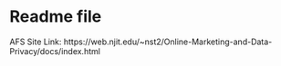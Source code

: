<h1>Readme file</h1>
AFS Site Link: https://web.njit.edu/~nst2/Online-Marketing-and-Data-Privacy/docs/index.html
